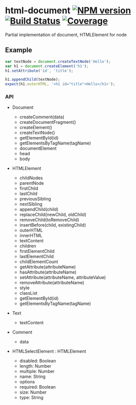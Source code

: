html-document [![NPM version][npm-image]][npm-url] [![Build Status][build-status-image]][build-status-url] [![Coverage][coverage-image]][coverage-url]
============================

Partial implementation of document, HTMLElement for node

## Example

```js
var textNode = document.createTextNode('Hello');
var h1 = document.createElement('h1');
h1.setAttribute('id', 'title');

h1.appendChild(textNode);
expect(h1.outerHTML, '<h1 id="title">Hello</h1>');
```

### API

- Document
    - createComment(data)
    - createDocumentFragment()
    - createElement()
    - createTextNode()
    - getElementById(id)
    - getElementsByTagName(tagName)
    - documentElement
    - head
    - body

- HTMLElement
    - childNodes
    - parentNode
    - firstChild
    - lastChild
    - previousSibling
    - nextSibling
    - appendChild(child)
    - replaceChild(newChild, oldChild)
    - removeChild(toRemoveChild)
    - insertBefore(child, existingChild)
    - outerHTML
    - innerHTML
    - textContent
    - children
    - firstElementChild
    - lastElementChild
    - childElementCount
    - getAttribute(attributeName)
    - hasAttribute(attributeName)
    - setAttribute(attributeName, attributeValue)
    - removeAttribute(attributeName)
    - style
    - classList
    - getElementById(id)
    - getElementsByTagName(tagName)

- Text
    - textContent

- Comment
    - data

- HTMLSelectElement : HTMLElement
    - disabled: Boolean
    - length: Number
    - multiple: Number
    - name: String
    - options
    - required: Boolean
    - size: Number
    - type: String

[build-status-image]: https://drone.io/github.com/christophehurpeau/html-document/status.png
[build-status-url]: https://drone.io/github.com/christophehurpeau/html-document/latest
[npm-image]: https://img.shields.io/npm/v/html-document.svg?style=flat
[npm-url]: https://npmjs.org/package/html-document
[coverage-image]: http://img.shields.io/badge/coverage-1%-red.svg?style=flat
[coverage-url]: http://christophehurpeau.github.io/html-document/docs/coverage.html
